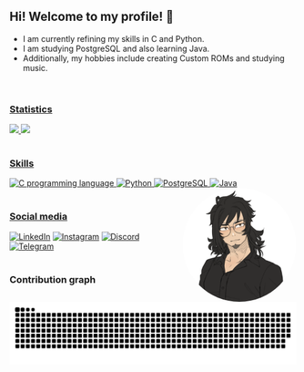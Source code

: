 <html lang="en">
    <body>
        <div style="display: inline_block">
            <h2>Hi! Welcome to my profile! 👋</h2>
            <ul>
                <li>I am currently refining my skills in C and Python.</li>
                <li>I am studying PostgreSQL and also learning Java.</li>
                <li>Additionally, my hobbies include creating Custom ROMs and studying music.</li>
            </ul>
        </div>
        <div style="display: inline_block">
            <a href="https://github.com/franklin-albuquerque">
            <br>
            <h3>Statistics</h3>
            <picture>
                <source srcset="https://github-readme-stats-git-masterrstaa-rickstaa.vercel.app/api?username=franklin-albuquerque&show_icons=true&theme=github_dark&count_private=true" media="(prefers-color-scheme: dark)">
                <source srcset="https://github-readme-stats-git-masterrstaa-rickstaa.vercel.app/api?username=franklin-albuquerque&show_icons=true&theme=default&count_private=true" media="(prefers-color-scheme: light), (prefers-color-scheme: no-preference)">
                <img height="180em" src="https://github-readme-stats-git-masterrstaa-rickstaa.vercel.app/api?username=franklin-albuquerque&show_icons=true&count_private=true">
            </picture>
            <picture>
                <source srcset="https://github-readme-stats-git-masterrstaa-rickstaa.vercel.app/api/top-langs/?username=franklin-albuquerque&theme=github_dark&layout=compact" media="(prefers-color-scheme: dark)">
                <source srcset="https://github-readme-stats-git-masterrstaa-rickstaa.vercel.app/api/top-langs/?username=franklin-albuquerque&theme=default&layout=compact" media="(prefers-color-scheme: light), (prefers-color-scheme: no-preference)">
                <img height="180em" src="https://github-readme-stats-git-masterrstaa-rickstaa.vercel.app/api/top-langs/?username=franklin-albuquerque&layout=compact">
            </picture>
            <br><br>
            <h3>Skills</h3>
            <img alt="C programming language" height="33" src="https://img.shields.io/badge/C-00599C?style=for-the-badge&logo=c&logoColor=white">
            <img alt="Python" height="33" src="https://img.shields.io/badge/Python-3776AB?style=for-the-badge&logo=python&logoColor=white">
            <img alt="PostgreSQL" height="33" src="https://img.shields.io/badge/PostgreSQL-316192?style=for-the-badge&logo=postgresql&logoColor=white">
            <img alt="Java" height="33" src="https://img.shields.io/badge/Java-ED8B00?style=for-the-badge&logo=java&logoColor=white">
            <img align="right" alt="Profile" height="200" style="border-radius: 50%" src="https://raw.githubusercontent.com/franklin-albuquerque/franklin-albuquerque/main/imagens/perfil.png">
            <br><br>
            <h3>Social media</h3>
            <a href="https://linkedin.com/in/franklin-albuquerque"><img alt="LinkedIn" height="33" src="https://img.shields.io/badge/-LinkedIn-%230077B5?style=for-the-badge&logo=linkedin&logoColor=white" target="_blank"></a>
            <a href="https://instagram.com/franklin.albuquerque00"><img alt="Instagram" height="33" src="https://img.shields.io/badge/-Instagram-%23E4405F?style=for-the-badge&logo=instagram&logoColor=white" target="_blank"></a>
            <a href="https://discord.com/users/1091040930276053034"><img alt="Discord" height="33" src="https://img.shields.io/badge/Discord-5865F2?style=for-the-badge&logo=discord&logoColor=white"></a>
            <a href="https://t.me/FranklinAlbuquerque"><img alt="Telegram" height="33" src="https://img.shields.io/badge/Telegram-2CA5E0?style=for-the-badge&logo=telegram&logoColor=white" target="_blank"></a>
            <br><br>
            <h3>Contribution graph</h3>
            <picture>
              <source media="(prefers-color-scheme: dark)" srcset="https://raw.githubusercontent.com/franklin-albuquerque/grafico-de-contribuicoes/output/github-contribution-grid-snake-dark.svg">
              <source media="(prefers-color-scheme: light)" srcset="https://raw.githubusercontent.com/franklin-albuquerque/grafico-de-contribuicoes/output/github-contribution-grid-snake.svg">
              <img src="https://raw.githubusercontent.com/franklin-albuquerque/grafico-de-contribuicoes/output/github-contribution-grid-snake.svg">
            </picture>
        </div>
    </body>
</html>
